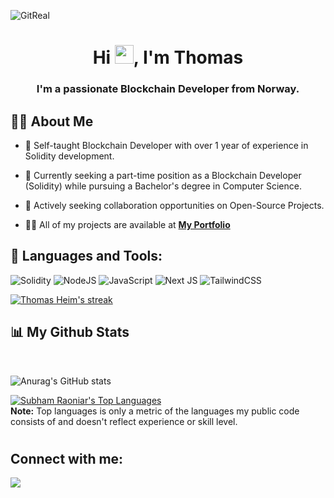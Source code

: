 <!-- <a href="#"><img width="100%" height="auto" src="![epic](https://user-images.githubusercontent.com/106417552/183244077-f52f5cbd-5a18-4de8-a8f2-6b830f2f8c95.png)
" height="175px"/></a> -->

![GitReal](https://github.com/ThomasHeim11/Foundry-NFTs-MoodNFT/assets/106417552/edff3e42-1f2e-4d68-90ad-14e5e22c1560)

<h1 align="center">Hi <img src="https://raw.githubusercontent.com/MartinHeinz/MartinHeinz/master/wave.gif" width="30px">, I'm Thomas</h1>
<h3 align="center">I'm a passionate Blockchain Developer from Norway.</h3>

## 🙋‍♂️ About Me

- 🔭 Self-taught Blockchain Developer with over 1 year of experience in Solidity development.

- 🌱 Currently seeking a part-time position as a Blockchain Developer (Solidity) while pursuing a Bachelor's degree in Computer Science.

- 👯 Actively seeking collaboration opportunities on Open-Source Projects.

- 👨‍💻 All of my projects are available at **[My Portfolio](https://thomasheim.netlify.app/)**


## 🚀 Languages and Tools:

![Solidity](https://img.shields.io/badge/Solidity-%23363636.svg?style=for-the-badge&logo=solidity&logoColor=white)
![NodeJS](https://img.shields.io/badge/node.js-6DA55F?style=for-the-badge&logo=node.js&logoColor=white)
![JavaScript](https://img.shields.io/badge/javascript-%23323330.svg?style=for-the-badge&logo=javascript&logoColor=%23F7DF1E)
![Next JS](https://img.shields.io/badge/Next-black?style=for-the-badge&logo=next.js&logoColor=white)
![TailwindCSS](https://img.shields.io/badge/tailwindcss-%2338B2AC.svg?style=for-the-badge&logo=tailwind-css&logoColor=white)
<p align="left">
    <a href="https://github.com/ThomasHeim11/github-readme-streak-stats">
        <img title="🔥 Get streak stats for your profile at git.io/streak-stats" alt="Thomas Heim's streak" src="https://github-readme-streak-stats.herokuapp.com/?user=ThomasHeim11&theme=black-ice&hide_border=true&stroke=0000&background=060A0CD0"/>
    </a>
</p>

## 📊 My Github Stats

  <br/>


![Anurag's GitHub stats](https://github-readme-stats.vercel.app/api?username=ThomasHeim11&show_icons=true&theme=synthwave)

  <a href="https://github.com/ThomasHeim11/github-readme-stats"><img alt="Subham Raoniar's Top Languages" src="https://github-readme-stats.vercel.app/api/top-langs/?username=ThomasHeim11&langs_count=8&count_private=true&layout=compact&theme=react&hide_border=true&bg_color=0D1117" /></a>
  <br/>
  <b>Note:</b> Top languages is only a metric of the languages my public code consists of and doesn't reflect experience or skill level.

#
<!-- <br/>
<br/>

<a href="https://github.com/ThomasHeim11/github-readme-activity-graph"><img alt="Thomas Heim's Activity Graph" src="https://activity-graph.herokuapp.com/graph?username=ThomasHeim11&bg_color=0D1117&color=5BCDEC&line=5BCDEC&point=FFFFFF&hide_border=true" /></a> -->

## Connect with me:
<p align="left">

<a href = "https://www.linkedin.com/in/thomas-heim11/"><img src="https://img.icons8.com/fluent/48/000000/linkedin.png"/></a>
